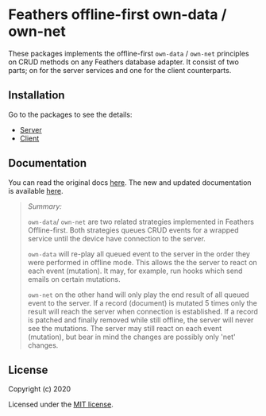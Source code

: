 # Feathers offline-first own-data / own-net
These packages implements the offline-first `own-data` / `own-net` principles on CRUD methods on any Feathers database adapter. It consist of two parts; on for the server services and one for the client counterparts.

## Installation

Go to the packages to see the details:
- [Server](https://github.com/feathersjs-offline/owndata-ownnet/tree/main/packages/server)
- [Client](https://github.com/feathersjs-offline/owndata-ownnet/tree/main/packages/client)


## Documentation

You can read the original docs [here](https://auk.docs.feathersjs.com/guides/offline-first/readme.html). The new and updated documentation is available [here](https://feathersjs-offline.github.io/docs).

> _Summary:_
> 
> `own-data`/ `own-net` are two related strategies implemented in Feathers Offline-first. Both strategies queues CRUD events for a wrapped service until the device have connection to the server.
>
> `own-data` will re-play all queued event to the server in the order they were performed in offline mode. This allows the the server to react on each event (mutation). It may, for example, run hooks which send emails on certain mutations.
>
> `own-net` on the other hand will only play the end result of all queued event to the server. If a record (document) is mutated 5 times only the result will reach the server when connection is established. If a record is patched and finally removed while still offline, the server will never see the mutations. The server may still react on each event (mutation), but bear in mind the changes are possibly only 'net' changes.


## License

Copyright (c) 2020

Licensed under the [MIT license](LICENSE).
